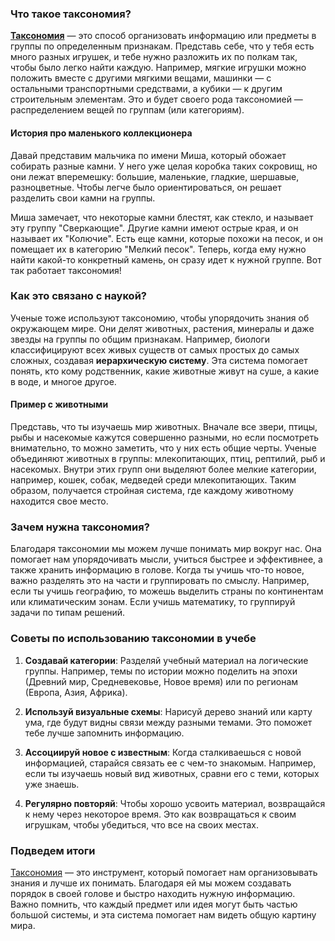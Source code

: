 ### Что такое таксономия?

**[Таксономия](Таксономия.md)** — это способ организовать информацию или предметы в группы по определенным признакам. Представь себе, что у тебя есть много разных игрушек, и тебе нужно разложить их по полкам так, чтобы было легко найти каждую. Например, мягкие игрушки можно положить вместе с другими мягкими вещами, машинки — с остальными транспортными средствами, а кубики — к другим строительным элементам. Это и будет своего рода таксономией — распределением вещей по группам (или категориям).

#### История про маленького коллекционера

Давай представим мальчика по имени Миша, который обожает собирать разные камни. У него уже целая коробка таких сокровищ, но они лежат вперемешку: большие, маленькие, гладкие, шершавые, разноцветные. Чтобы легче было ориентироваться, он решает разделить свои камни на группы.

Миша замечает, что некоторые камни блестят, как стекло, и называет эту группу "Сверкающие". Другие камни имеют острые края, и он называет их "Колючие". Есть еще камни, которые похожи на песок, и он помещает их в категорию "Мелкий песок". Теперь, когда ему нужно найти какой-то конкретный камень, он сразу идет к нужной группе. Вот так работает таксономия!

### Как это связано с наукой?

Ученые тоже используют таксономию, чтобы упорядочить знания об окружающем мире. Они делят животных, растения, минералы и даже звезды на группы по общим признакам. Например, биологи классифицируют всех живых существ от самых простых до самых сложных, создавая **иерархическую систему**. Эта система помогает понять, кто кому родственник, какие животные живут на суше, а какие в воде, и многое другое.

#### Пример с животными

Представь, что ты изучаешь мир животных. Вначале все звери, птицы, рыбы и насекомые кажутся совершенно разными, но если посмотреть внимательно, то можно заметить, что у них есть общие черты. Ученые объединяют животных в группы: млекопитающих, птиц, рептилий, рыб и насекомых. Внутри этих групп они выделяют более мелкие категории, например, кошек, собак, медведей среди млекопитающих. Таким образом, получается стройная система, где каждому животному находится свое место.

### Зачем нужна таксономия?

Благодаря таксономии мы можем лучше понимать мир вокруг нас. Она помогает нам упорядочивать мысли, учиться быстрее и эффективнее, а также хранить информацию в голове. Когда ты учишь что-то новое, важно разделять это на части и группировать по смыслу. Например, если ты учишь географию, то можешь выделить страны по континентам или климатическим зонам. Если учишь математику, то группируй задачи по типам решений.

### Советы по использованию таксономии в учебе

1. **Создавай категории**: Разделяй учебный материал на логические группы. Например, темы по истории можно поделить на эпохи (Древний мир, Средневековье, Новое время) или по регионам (Европа, Азия, Африка).
   
2. **Используй визуальные схемы**: Нарисуй дерево знаний или карту ума, где будут видны связи между разными темами. Это поможет тебе лучше запомнить информацию.

3. **Ассоциируй новое с известным**: Когда сталкиваешься с новой информацией, старайся связать ее с чем-то знакомым. Например, если ты изучаешь новый вид животных, сравни его с теми, которых уже знаешь.

4. **Регулярно повторяй**: Чтобы хорошо усвоить материал, возвращайся к нему через некоторое время. Это как возвращаться к своим игрушкам, чтобы убедиться, что все на своих местах.

### Подведем итоги

[Таксономия](Таксономия.md) — это инструмент, который помогает нам организовывать знания и лучше их понимать. Благодаря ей мы можем создавать порядок в своей голове и быстро находить нужную информацию. Важно помнить, что каждый предмет или идея могут быть частью большой системы, и эта система помогает нам видеть общую картину мира.